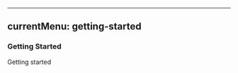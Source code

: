 ---
currentMenu: getting-started
----------------------------

### Getting Started

Getting started
